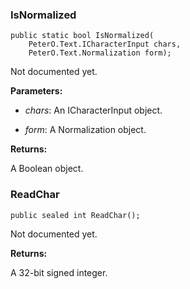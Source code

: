 ### IsNormalized

    public static bool IsNormalized(
        PeterO.Text.ICharacterInput chars,
        PeterO.Text.Normalization form);

Not documented yet.

<b>Parameters:</b>

 * <i>chars</i>: An ICharacterInput object.

 * <i>form</i>: A Normalization object.

<b>Returns:</b>

A Boolean object.

### ReadChar

    public sealed int ReadChar();

Not documented yet.

<b>Returns:</b>

A 32-bit signed integer.
